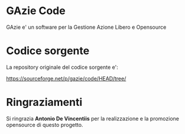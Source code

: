 # GAzie Code

GAzie e' un software per la Gestione Azione Libero e Opensource

# Codice sorgente

La repository originale del codice sorgente e': 

https://sourceforge.net/p/gazie/code/HEAD/tree/

# Ringraziamenti

Si ringrazia **Antonio De Vincentiis** per la realizzazione e la promozione opensource di questo progetto.
